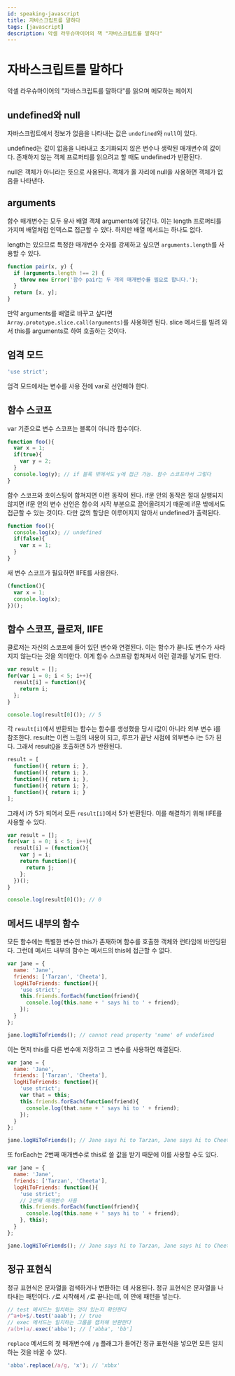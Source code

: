 ```yaml
---
id: speaking-javascript
title: 자바스크립트를 말하다
tags: [javascript]
description: 악셀 라우슈마이어의 책 "자바스크립트를 말하다"
---
```


# 자바스크립트를 말하다

악셀 라우슈마이어의 "자바스크립트를 말하다"를 읽으며 메모하는 페이지

## undefined와 null

자바스크립트에서 정보가 없음을 나타내는 값은 `undefined`와 `null`이 있다.

undefined는 값이 없음을 나타내고 초기화되지 않은 변수나 생략된 매개변수의 값이다. 존재하지 않는 객체 프로퍼티를 읽으려고 할 때도 undefined가 반환된다.

null은 객체가 아니라는 뜻으로 사용된다. 객체가 올 자리에 null을 사용하면 객체가 없음을 나타낸다.

## arguments

함수 매개변수는 모두 유사 배열 객체 arguments에 담긴다. 이는 length 프로퍼티를 가지며 배열처럼 인덱스로 접근할 수 있다. 하지만 배열 메서드는 하나도 없다.

length는 있으므로 특정한 매개변수 숫자를 강제하고 싶으면 `arguments.length`를 사용할 수 있다.

```javascript
function pair(x, y) {
  if (arguments.length !== 2) {
    throw new Error('함수 pair는 두 개의 매개변수를 필요로 합니다.');
  }
  return [x, y];
}
```

만약 arguments를 배열로 바꾸고 싶다면 `Array.prototype.slice.call(arguments)`를 사용하면 된다. slice 메서드를 빌려 와서 this를 arguments로 하여 호출하는 것이다.

## 엄격 모드

```javascript
'use strict';
```

엄격 모드에서는 변수를 사용 전에 var로 선언해야 한다.

## 함수 스코프

var 기준으로 변수 스코프는 블록이 아니라 함수이다.

```javascript
function foo(){
  var x = 1;
  if(true){
    var y = 2;
  }
  console.log(y); // if 블록 밖에서도 y에 접근 가능. 함수 스코프라서 그렇다
}
```

함수 스코프와 호이스팅이 합쳐지면 이런 동작이 된다. if문 안의 동작은 절대 실행되지 않지면 if문 안의 변수 선언은 함수의 시작 부분으로 끌어올려지기 때문에 if문 밖에서도 접근할 수 있는 것이다. 다만 값의 할당은 이루어지지 않아서 undefined가 출력된다.

```javascript
function foo(){
  console.log(x); // undefined
  if(false){
    var x = 1;
  }
}
```

새 변수 스코프가 필요하면 IIFE를 사용한다.

```javascript
(function(){
  var x = 1;
  console.log(x);
})();
```

## 함수 스코프, 클로저, IIFE

클로저는 자신의 스코프에 들어 있던 변수와 연결된다. 이는 함수가 끝나도 변수가 사라지지 않는다는 것을 의미한다. 이게 함수 스코프랑 합쳐져서 이런 결과를 낳기도 한다.

```javascript
var result = [];
for(var i = 0; i < 5; i++){
  result[i] = function(){
    return i;
  };
}

console.log(result[0]()); // 5
```

각 `result[i]`에서 반환되는 함수는 함수를 생성했을 당시 i값이 아니라 외부 변수 i를 참조한다. result는 이런 느낌의 내용이 되고, 루프가 끝난 시점에 외부변수 i는 5가 된다. 그래서 result[0]()을 호출하면 5가 반환된다.

```javascript
result = [
  function(){ return i; },
  function(){ return i; },
  function(){ return i; },
  function(){ return i; },
  function(){ return i; }
];
```

그래서 i가 5가 되어서 모든 `result[i]`에서 5가 반환된다. 이를 해결하기 위해 IIFE를 사용할 수 있다.

```javascript
var result = [];
for(var i = 0; i < 5; i++){
  result[i] = (function(){
    var j = i;
    return function(){
      return j;
    };
  })();
}

console.log(result[0]()); // 0
```

## 메서드 내부의 함수

모든 함수에는 특별한 변수인 this가 존재하며 함수를 호출한 객체와 런타임에 바인딩된다. 그런데 메서드 내부의 함수는 메서드의 this에 접근할 수 없다.

```javascript
var jane = {
  name: 'Jane',
  friends: ['Tarzan', 'Cheeta'],
  logHiToFriends: function(){
    'use strict';
    this.friends.forEach(function(friend){
      console.log(this.name + ' says hi to ' + friend);
    });
  }
};

jane.logHiToFriends(); // cannot read property 'name' of undefined
```

이는 먼저 this를 다른 변수에 저장하고 그 변수를 사용하면 해결된다.

```javascript
var jane = {
  name: 'Jane',
  friends: ['Tarzan', 'Cheeta'],
  logHiToFriends: function(){
    'use strict';
    var that = this;
    this.friends.forEach(function(friend){
      console.log(that.name + ' says hi to ' + friend);
    });
  }
};

jane.logHiToFriends(); // Jane says hi to Tarzan, Jane says hi to Cheeta
```

또 forEach는 2번째 매개변수로 this로 쓸 값을 받기 때문에 이를 사용할 수도 있다.

```javascript
var jane = {
  name: 'Jane',
  friends: ['Tarzan', 'Cheeta'],
  logHiToFriends: function(){
    'use strict';
    // 2번째 매개변수 사용
    this.friends.forEach(function(friend){
      console.log(this.name + ' says hi to ' + friend);
    }, this);
  }
};

jane.logHiToFriends(); // Jane says hi to Tarzan, Jane says hi to Cheeta
```

## 정규 표현식

정규 표현식은 문자열을 검색하거나 변환하는 데 사용된다. 정규 표현식은 문자열을 나타내는 패턴이다. `/`로 시작해서 `/`로 끝나는데, 이 안에 패턴을 넣는다.

```javascript
// test 메서드는 일치하는 것이 있는지 확인한다
/^a+b+$/.test('aaab'); // true
// exec 메서드는 일치하는 그룹을 캡처해 반환한다
/a(b+)a/.exec('abba'); // ['abba', 'bb']
```

`replace` 메서드의 첫 매개변수에 `/g` 플래그가 들어간 정규 표현식을 넣으면 모든 일치하는 것을 바꿀 수 있다.

```javascript
'abba'.replace(/a/g, 'x'); // 'xbbx'
```